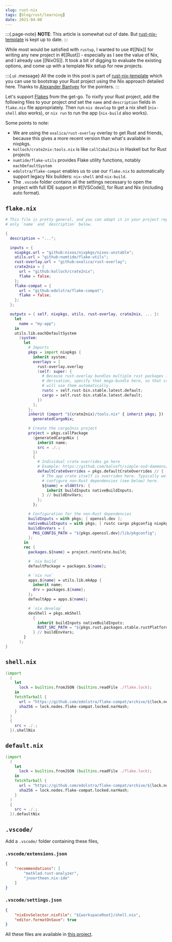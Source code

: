 ```yaml
---
slug: rust-nix
tags: [blog/rust/learning]
date: 2021-04-08
---
```


:::{.page-note}
**NOTE**: This article is somewhat out of date. But [rust-nix-template](https://github.com/srid/rust-nix-template) is kept up to date.
:::

While most would be satisfied with `rustup`, I wanted to use #[[Nix]] for writing any new project in #[[Rust]] - especially as I see the value of Nix, and I already use [[NixOS]]. It took a bit of digging to evaluate the existing options, and come up with a template Nix setup for new projects. 

:::{.ui .message}
All the code in this post is part of [rust-nix-template](https://github.com/srid/rust-nix-template) which you can use to bootstrap your Rust project using the Nix approach detailed here. Thanks to  [Alexander Bantyev](https://old.reddit.com/r/rust/comments/mmbfnj/nixifying_a_rust_project/) for the pointers.
:::

Let's support [Flakes](https://nixos.wiki/wiki/Flakes) from the get-go. To nixify your Rust project, add the following files to your project *and* set the `name` and `description` fields in `flake.nix` file appropriately. Then run `nix develop` to get a nix shell (`nix-shell` also works), or `nix run` to run the app (`nix-build` also works).

Some points to note:

- We are using the `oxalica/rust-overlay` overlay to get Rust and friends, because this gives a more recent version than what's available in nixpkgs.
- `kolloch/crate2nix:tools.nix` is like `callCabal2nix` in Haskell but for Rust projects
- `numtide/flake-utils` provides Flake utility functions, notably `eachDefaultSystem`
- `edolstra/flake-compat` enables us to use our `flake.nix` to automatically support legacy Nix builders: `nix-shell` and `nix-build`.
- The `.vscode` folder contains all the settings necessary to open the project with full IDE support in #[[VSCode]], for Rust and Nix (including auto format).

## `flake.nix`

```nix
# This file is pretty general, and you can adapt it in your project replacing
# only `name` and `description` below.

{
  description = "...";

  inputs = {
    nixpkgs.url = "github:nixos/nixpkgs/nixos-unstable";
    utils.url = "github:numtide/flake-utils";
    rust-overlay.url = "github:oxalica/rust-overlay";
    crate2nix = {
      url = "github:kolloch/crate2nix";
      flake = false;
    };
    flake-compat = {
      url = "github:edolstra/flake-compat";
      flake = false;
    };
  };

  outputs = { self, nixpkgs, utils, rust-overlay, crate2nix, ... }:
    let
      name = "my-app";
    in
    utils.lib.eachDefaultSystem
      (system:
        let
          # Imports
          pkgs = import nixpkgs {
            inherit system;
            overlays = [
              rust-overlay.overlay
              (self: super: {
                # Because rust-overlay bundles multiple rust packages into one
                # derivation, specify that mega-bundle here, so that crate2nix
                # will use them automatically.
                rustc = self.rust-bin.stable.latest.default;
                cargo = self.rust-bin.stable.latest.default;
              })
            ];
          };
          inherit (import "${crate2nix}/tools.nix" { inherit pkgs; })
            generatedCargoNix;

          # Create the cargo2nix project
          project = pkgs.callPackage
            (generatedCargoNix {
              inherit name;
              src = ./.;
            })
            {
              # Individual crate overrides go here
              # Example: https://github.com/balsoft/simple-osd-daemons/blob/6f85144934c0c1382c7a4d3a2bbb80106776e270/flake.nix#L28-L50
              defaultCrateOverrides = pkgs.defaultCrateOverrides // {
                # The app crate itself is overriden here. Typically we
                # configure non-Rust dependencies (see below) here.
                ${name} = oldAttrs: {
                  inherit buildInputs nativeBuildInputs;
                } // buildEnvVars;
              };
            };

          # Configuration for the non-Rust dependencies
          buildInputs = with pkgs; [ openssl.dev ];
          nativeBuildInputs = with pkgs; [ rustc cargo pkgconfig nixpkgs-fmt ];
          buildEnvVars = {
            PKG_CONFIG_PATH = "${pkgs.openssl.dev}/lib/pkgconfig";
          };
        in
        rec {
          packages.${name} = project.rootCrate.build;

          # `nix build`
          defaultPackage = packages.${name};

          # `nix run`
          apps.${name} = utils.lib.mkApp {
            inherit name;
            drv = packages.${name};
          };
          defaultApp = apps.${name};

          # `nix develop`
          devShell = pkgs.mkShell
            {
              inherit buildInputs nativeBuildInputs;
              RUST_SRC_PATH = "${pkgs.rust.packages.stable.rustPlatform.rustLibSrc}";
            } // buildEnvVars;
        }
      );
}
```

## `shell.nix`

```nix
(import
  (
    let
      lock = builtins.fromJSON (builtins.readFile ./flake.lock);
    in
    fetchTarball {
      url = "https://github.com/edolstra/flake-compat/archive/${lock.nodes.flake-compat.locked.rev}.tar.gz";
      sha256 = lock.nodes.flake-compat.locked.narHash;
    }
  )
  {
    src = ./.;
  }).shellNix
```

## `default.nix`

```nix
(import
  (
    let
      lock = builtins.fromJSON (builtins.readFile ./flake.lock);
    in
    fetchTarball {
      url = "https://github.com/edolstra/flake-compat/archive/${lock.nodes.flake-compat.locked.rev}.tar.gz";
      sha256 = lock.nodes.flake-compat.locked.narHash;
    }
  )
  {
    src = ./.;
  }).defaultNix
```

## `.vscode/`

Add a `.vscode/` folder containing these files,

### `.vscode/extensions.json`

```json
{
    "recommendations": [
        "matklad.rust-analyzer",
        "jnoortheen.nix-ide"
    ]
}
```

### `.vscode/settings.json`

```json
{
    "nixEnvSelector.nixFile": "${workspaceRoot}/shell.nix",
    "editor.formatOnSave": true
}
```

All these files are available in [this project](https://github.com/srid/bouncy).
